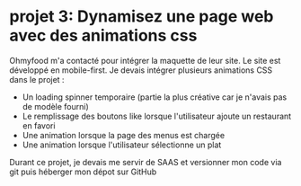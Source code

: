 # projet 3: Dynamisez une page web avec des animations css

Ohmyfood m'a contacté pour intégrer la maquette de leur site. Le site est développé en mobile-first. Je devais intégrer plusieurs animations CSS dans le projet : 

- Un loading spinner temporaire (partie la plus créative car je n'avais pas de modèle fourni)
- Le remplissage des boutons like lorsque l'utilisateur ajoute un restaurant en favori
- Une animation lorsque la page des menus est chargée
- Une animation lorsque l'utilisateur sélectionne un plat

Durant ce projet, je devais me servir de SAAS et versionner mon code via git puis héberger mon dépot sur GitHub
